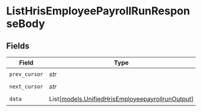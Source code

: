 # ListHrisEmployeePayrollRunResponseBody


## Fields

| Field                                                                                                | Type                                                                                                 | Required                                                                                             | Description                                                                                          |
| ---------------------------------------------------------------------------------------------------- | ---------------------------------------------------------------------------------------------------- | ---------------------------------------------------------------------------------------------------- | ---------------------------------------------------------------------------------------------------- |
| `prev_cursor`                                                                                        | *str*                                                                                                | :heavy_check_mark:                                                                                   | N/A                                                                                                  |
| `next_cursor`                                                                                        | *str*                                                                                                | :heavy_check_mark:                                                                                   | N/A                                                                                                  |
| `data`                                                                                               | List[[models.UnifiedHrisEmployeepayrollrunOutput](../models/unifiedhrisemployeepayrollrunoutput.md)] | :heavy_check_mark:                                                                                   | N/A                                                                                                  |